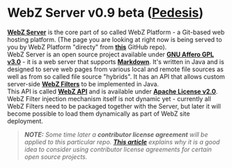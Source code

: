 # WebZ Server v0.9 beta ([Pedesis](https://www.pinterest.com/terems_org/pedesis-from-ancient-greek-a-leaping/))

[**WebZ Server**](https://github.com/terems-org/webz-server) is the core part of so called WebZ Platform -
a Git-based web hosting platform. (The page you are looking at right now is being served to you by WebZ Platform "directy" from
[**this**](https://github.com/terems-org/webz-server#webz-server-v09-beta-pedesis) GitHub repo).  
WebZ Server is an open source project available under
[**GNU Affero GPL v3.0**](http://www.gnu.org/licenses/agpl-3.0) - it is a web server that supports
[**Markdown**](http://daringfireball.net/projects/markdown/).
It's written in Java and is designed to serve web pages from various local and remote file sources as well as from so called
file source "hybrids". It has an API that allows custom server-side
[**WebZ Filters**](https://github.com/terems-org/webz-api/blob/master/src/main/java/org/terems/webz/WebzFilter.java)
to be implemented in Java.  
This API is called [**WebZ API**](https://github.com/terems-org/webz-api) and is available under
[**Apache License v2.0**](http://www.apache.org/licenses/LICENSE-2.0). WebZ Filter injection mechanism itself is not dynamic yet - currently all WebZ Filters need to be packaged together with the Server, but later it will become possible to load them dynamically as part of WebZ site deployment.

> ***NOTE:*** *Some time later a* ***contributor license agreement*** *will be applied to this particular repo.*
> [***This article***](https://julien.ponge.org/blog/in-defense-of-contributor-license-agreements/)
> *explains why it is a good idea to consider using contributor license agreements for certain open source projects.*
